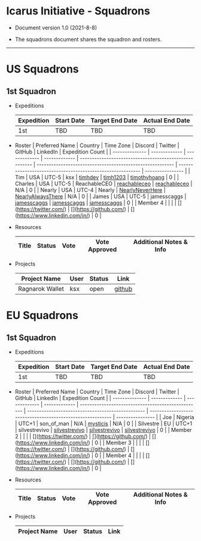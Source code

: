 # Icarus Initiative - Squadrons

- Document version 1.0 (2021-8-8)

- The squadrons document shares the squadron and rosters.

---

# US Squadrons

## 1st Squadron

- Expeditions

  | Expedition | Start Date | Target End Date | Actual End Date |
  | ---------- | ---------- | --------------- | --------------- |
  | 1st        | TBD        | TBD             | TBD             |

- Roster
  | Preferred Name | Country | Time Zone | Discord | Twitter | GitHub | LinkedIn | Expedition Count |
  | -------------- | ------------- | ------------- | ------------- | ------------------------------------------------------ | --------------------------------------------------------- | ---------------------------------------------------------- | ---------------- |
  | Tim | USA | UTC-5 | ksx | [timhdev](https://twitter.com/timhdev) | [timh1203](https://github.com/timh1203) | [timothyhoang](https://www.linkedin.com/in/timothyhoang/) | 0 |
  | Charles | USA | UTC-5 | ReachableCEO | [reachableceo](https://twitter.com/reachableceo) | [reachableceo](https://github.com/reachableceo) | N/A | 0 |
  | Nearly | USA | UTC-4 | Nearly | [NearlyNeverHere](https://twitter.com/NearlyNeverHere) | [NearlyAlwaysThere](https://github.com/NearlyAlwaysThere) | N/A | 0 |
  | James | USA | UTC-5 | jamesscaggs | [jamesscaggs](https://twitter.com/jamesscaggs) | [jamesscaggs](https://github.com/jamesscaggs) | [jamesscaggs](https://www.linkedin.com/in/jamesscaggs) | 0 |
  | Member 4 | <Member Info> | <Member Info> | <Member Info> | [<Member Info>](https://twitter.com/<Member Info>) | [<Member Info>](https://github.com/<Member Info>) | [<Member Info>](https://www.linkedin.com/in/<Member Info>) | 0 |

- Resources

  | Title | Status | Vote | Vote Approved | Additional Notes & Info |
  | ----- | ------ | ---- | ------------- | ----------------------- |

- Projects

  | Project Name    | User | Status | Link                                                  |
  | --------------- | ---- | ------ | ----------------------------------------------------- |
  | Ragnarok Wallet | ksx  | open   | [github](https://github.com/timh1203/ragnarok_wallet) |

# EU Squadrons

## 1st Squadron

- Expeditions

  | Expedition | Start Date | Target End Date | Actual End Date |
  | ---------- | ---------- | --------------- | --------------- |
  | 1st        | TBD        | TBD             | TBD             |

- Roster
  | Preferred Name | Country | Time Zone | Discord | Twitter | GitHub | LinkedIn | Expedition Count |
  | -------------- | ------------- | ------------- | ------------- | -------------------------------------------------- | ------------------------------------------------- | ---------------------------------------------------------- | ---------------- |
  | Joe | Nigeria | UTC+1 | son_of_man | N/A | [mysticis](https://github.com/mysticis) | N/A | 0 |
  | Silvestre | EU | UTC+1 | silvestrevivo | [silvestrevivo](https://twitter.com/silvestrevivo) | [silvestrevivo](https://github.com/silvestrevivo) | [silvestrevivo](https://www.linkedin.com/in/silvestre-vivo-1a6843bb) | 0 |
  | Member 2 | <Member Info> | <Member Info> | <Member Info> | [<Member Info>](https://twitter.com/<Member Info>) | [<Member Info>](https://github.com/<Member Info>) | [<Member Info>](https://www.linkedin.com/in/<Member Info>) | 0 |
  | Member 3 | <Member Info> | <Member Info> | <Member Info> | [<Member Info>](https://twitter.com/<Member Info>) | [<Member Info>](https://github.com/<Member Info>) | [<Member Info>](https://www.linkedin.com/in/<Member Info>) | 0 |
  | Member 4 | <Member Info> | <Member Info> | <Member Info> | [<Member Info>](https://twitter.com/<Member Info>) | [<Member Info>](https://github.com/<Member Info>) | [<Member Info>](https://www.linkedin.com/in/<Member Info>) | 0 |

- Resources

  | Title | Status | Vote | Vote Approved | Additional Notes & Info |
  | ----- | ------ | ---- | ------------- | ----------------------- |

- Projects

  | Project Name | User | Status | Link |
  | ------------ | ---- | ------ | ---- |
